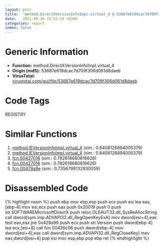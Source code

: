 ```yaml
---
layout: post
title:  "method.DirectXVersionInfoImpl.virtual_4 @ 53687e619dcac7d709f306d061d8daeb"
date:   2021-08-30 15:52:19 +0300
categories: report
index: false
---
```


# Generic Information
- **Function:** method.DirectXVersionInfoImpl.virtual\_4
- **Origin (md5):** 53687e619dcac7d709f306d061d8daeb
- **VirusTotal:** [virustotal.com/gui/file/53687e619dcac7d709f306d061d8daeb][virustotal_ref]

# Code Tags
<span class="tag" id="REGISTRY">REGISTRY</span>


# Similar Functions

1. [method.IEVersionInfoImpl.virtual\_4][similar_1_ref] (sim.: 0.8408126894005379)
2. [method.IEVersionInfoImpl.virtual\_4][similar_2_ref] (sim.: 0.8408126894005379)
3. [fcn.00427016][similar_3_ref] (sim.: 0.782618680816626)
4. [fcn.00427016][similar_4_ref] (sim.: 0.782618680816626)
5. [fcn.00479a9e][similar_5_ref] (sim.: 0.7356799132930059)


# Disassembled Code

{% highlight nasm %}
push ebp
mov ebp,esp
push ecx
push esi
lea eax,[ebp-4]
mov esi,ecx
push eax
push 0x20019
push 0
push str.SOFTWAREMicrosoftDirectX
push reloc.OLEAUT32.dll_SysReAllocString
call dword[sym.imp.ADVAPI32.dll_RegOpenKeyExA]
mov dword[esi+4],eax
test eax,eax
jne 0x428a99
push ecx
push str.Version
push dword[ebp-4]
lea ecx,[esi+8]
call fcn.00426c06
push dword[ebp-4]
mov dword[esi+4],eax
call dword[sym.imp.ADVAPI32.dll_RegCloseKey]
mov eax,dword[esi+4]
pop esi
mov esp,ebp
pop ebp
ret 
{% endhighlight %}


[similar_1_ref]: /report/method.IEVersionInfoImpl.virtual_4@53687e619dcac7d709f306d061d8daeb
[similar_2_ref]: /report/method.IEVersionInfoImpl.virtual_4@ba5ec83721de3ca10b3c9583f3b2c6a1
[similar_3_ref]: /report/fcn.00427016@53687e619dcac7d709f306d061d8daeb
[similar_4_ref]: /report/fcn.00427016@ba5ec83721de3ca10b3c9583f3b2c6a1
[similar_5_ref]: /report/fcn.00479a9e@b3771987fba16f4fba07d1109ec72c76
[virustotal_ref]: https://www.virustotal.com/gui/file/53687e619dcac7d709f306d061d8daeb
